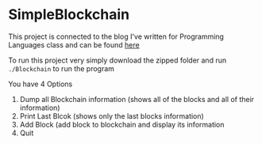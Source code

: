# SimpleBlockchain
This project is connected to the blog I've written for Programming Languages class and can be found [here](https://github.com/nfergie/plblog)

To run this project very simply download the zipped folder and run `./Blockchain` to run the program

You have 4 Options
1.  Dump all Blockchain information (shows all of the blocks and all of their information)
2.  Print Last Blcok (shows only the last blocks information)
3.  Add Block (add block to blockchain and display its information
4.  Quit
